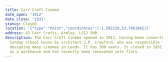 ```yaml
---
title: Carr Croft Cinema
date_open: "1912"
date_close: "1931"
status: Closed
location: '{"type":"Point","coordinates":[-1.592229,53.7961042]}'
address: 43 Carr Crofts, Armley, LS12 3HB
description: The Carr Croft Cinema opened in 1912, having been converted from a
  Sunday school house by architect J.P. Crawford, who was responsible for
  designing many cinemas in Leeds. It has 300 seats. It closed in 1931, was used
  as a warehouse and has recently been renovated into flats.
---
```

